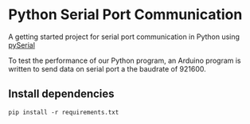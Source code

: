 # Python Serial Port Communication

A getting started project for serial port communication in Python using [pySerial](https://pypi.org/project/pyserial/)

To test the performance of our Python program, an Arduino program is written to send data on serial port a the baudrate of 921600.

## Install dependencies

```console
pip install -r requirements.txt
```
